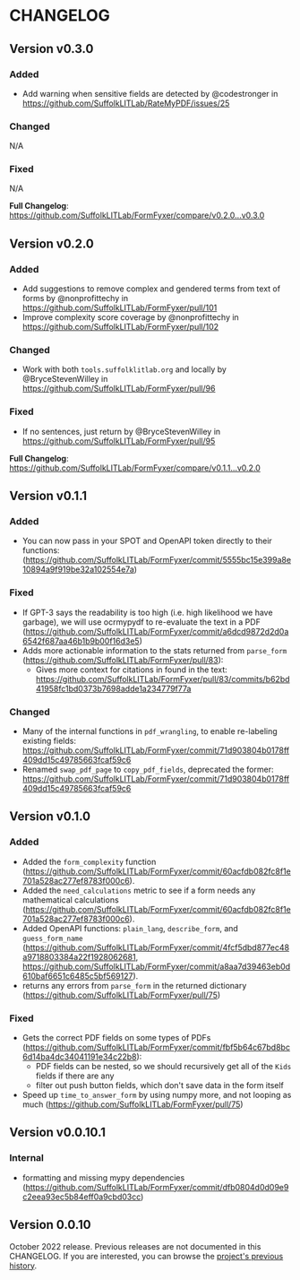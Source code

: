 # CHANGELOG


## Version v0.3.0

### Added
* Add warning when sensitive fields are detected by @codestronger in https://github.com/SuffolkLITLab/RateMyPDF/issues/25

### Changed
N/A

### Fixed
N/A

**Full Changelog**: https://github.com/SuffolkLITLab/FormFyxer/compare/v0.2.0...v0.3.0

## Version v0.2.0

### Added
* Add suggestions to remove complex and gendered terms from text of forms by @nonprofittechy in https://github.com/SuffolkLITLab/FormFyxer/pull/101
* Improve complexity score coverage by @nonprofittechy in https://github.com/SuffolkLITLab/FormFyxer/pull/102

### Changed
* Work with both `tools.suffolklitlab.org` and locally by @BryceStevenWilley in https://github.com/SuffolkLITLab/FormFyxer/pull/96

### Fixed
* If no sentences, just return by @BryceStevenWilley in https://github.com/SuffolkLITLab/FormFyxer/pull/95

**Full Changelog**: https://github.com/SuffolkLITLab/FormFyxer/compare/v0.1.1...v0.2.0

## Version v0.1.1

### Added

* You can now pass in your SPOT and OpenAPI token directly to their functions: (https://github.com/SuffolkLITLab/FormFyxer/commit/5555bc15e399a8e10894a9f919be32a102554e7a)

### Fixed

* If GPT-3 says the readability is too high (i.e. high likelihood we have garbage), we will use ocrmypydf to re-evaluate the text in a PDF (https://github.com/SuffolkLITLab/FormFyxer/commit/a6dcd9872d2d0a6542f687aa46b1b9b00f16d3e5)
* Adds more actionable information to the stats returned from `parse_form` (https://github.com/SuffolkLITLab/FormFyxer/pull/83):
    * Gives more context for citations in found in the text: https://github.com/SuffolkLITLab/FormFyxer/pull/83/commits/b62bd41958fc1bd0373b7698adde1a234779f77a

### Changed

* Many of the internal functions in `pdf_wrangling`, to enable re-labeling existing fields: https://github.com/SuffolkLITLab/FormFyxer/commit/71d903804b0178ff409dd15c49785663fcaf59c6
* Renamed `swap_pdf_page` to `copy_pdf_fields`, deprecated the former: https://github.com/SuffolkLITLab/FormFyxer/commit/71d903804b0178ff409dd15c49785663fcaf59c6

## Version v0.1.0

### Added

* Added the `form_complexity` function (https://github.com/SuffolkLITLab/FormFyxer/commit/60acfdb082fc8f1e701a528ac277ef8783f000c6).
* Added the `need_calculations` metric to see if a form needs any mathematical calculations (https://github.com/SuffolkLITLab/FormFyxer/commit/60acfdb082fc8f1e701a528ac277ef8783f000c6).
* Added OpenAPI functions: `plain_lang`, `describe_form`, and `guess_form_name` (https://github.com/SuffolkLITLab/FormFyxer/commit/4fcf5dbd877ec48a9718803384a22f1928062681, https://github.com/SuffolkLITLab/FormFyxer/commit/a8aa7d39463eb0d610baf6651c6485c5bf569127).
* returns any errors from `parse_form` in the returned dictionary (https://github.com/SuffolkLITLab/FormFyxer/pull/75)

### Fixed

* Gets the correct PDF fields on some types of PDFs (https://github.com/SuffolkLITLab/FormFyxer/commit/fbf5b64c67bd8bc6d14ba4dc34041191e34c22b8):
  * PDF fields can be nested, so we should recursively get all of the `Kids` fields if there are any
  * filter out push button fields, which don't save data in the form itself
* Speed up `time_to_answer_form` by using numpy more, and not looping as much (https://github.com/SuffolkLITLab/FormFyxer/pull/75)

## Version v0.0.10.1

### Internal

* formatting and missing mypy dependencies (https://github.com/SuffolkLITLab/FormFyxer/commit/dfb0804d0d09e9c2eea93ec5b84eff0a9cbd03cc)

## Version 0.0.10

October 2022 release. Previous releases are not documented in this CHANGELOG.
If you are interested, you can browse the [project's previous history](https://github.com/SuffolkLITLab/FormFyxer/compare/f7f3154890d92...v0.0.10.1).
